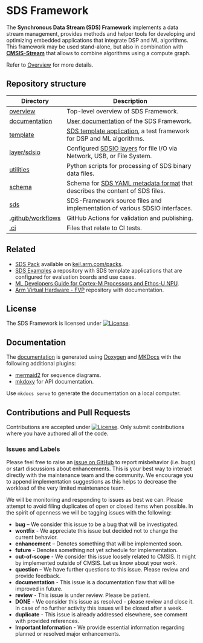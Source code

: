 # SDS Framework

The **Synchronous Data Stream (SDS) Framework** implements a data stream management, provides methods and helper tools for developing and optimizing embedded applications that integrate DSP and ML algorithms. This framework may be used stand-alone, but also in combination with [**CMSIS-Stream**](https://github.com/ARM-software/CMSIS-Stream) that allows to combine algorithms using a compute graph.

Refer to [Overview](./overview/README.md) for more details.

## Repository structure

Directory                         | Description
----------------------------------|-------------------------------
[overview](./overview)            | Top-level overview of SDS Framework.
[documentation](./documentation/) | [User documentation](https://arm-software.github.io/SDS-Framework/main/index.html) of the SDS Framework.
[template](./template)            | [SDS template application](https://arm-software.github.io/SDS-Framework/main/template.html), a test framework for DSP and ML algorithms.
[layer/sdsio](./layer/sdsio)      | Configured [SDSIO layers](https://arm-software.github.io/SDS-Framework/main/sdsio.html) for file I/O via Network, USB, or File System.
[utilities](./utilities)          | Python scripts for processing of SDS binary data files.
[schema](./schema)                | Schema for [SDS YAML metadata format](https://arm-software.github.io/SDS-Framework/main/theory.html#yaml-metadata-format) that describes the content of SDS files.
[sds](./sds)                      | SDS-Framework source files and implementation of various SDSIO interfaces.
[.github/workflows](./.github/workflows) | GitHub Actions for validation and publishing.
[.ci](./.ci)                      | Files that relate to CI tests.

## Related

- [SDS Pack](https://www.keil.arm.com/packs/sds-arm) available on [keil.arm.com/packs](https://www.keil.arm.com/packs).
- [SDS Examples](https://github.com/Arm-Examples/sds-examples) a repository with SDS template applications that are configured for evaluation boards and use cases.
- [ML Developers Guide for Cortex-M Processors and Ethos-U NPU](https://developer.arm.com/documentation/109267).
- [Arm Virtual Hardware - FVP](https://github.com/arm-software/avh) repository with documentation.

## License

The SDS Framework is licensed under [![License](https://img.shields.io/github/license/arm-software/sds-framework?label)](https://github.com/ARM-software/sds-framework/blob/main/LICENSE).

## Documentation

The [documentation](https://arm-software.github.io/SDS-Framework/main/index.html) is generated using [Doxygen](https://www.doxygen.nl/) and [MKDocs](https://www.mkdocs.org/) with the following additional plugins:

- [mermaid2](https://mkdocs-mermaid2.readthedocs.io/en/latest/) for sequence diagrams.
- [mkdoxy](https://pypi.org/project/mkdoxy) for API documentation.

Use `mkdocs serve` to generate the documentation on a local computer.

## Contributions and Pull Requests

Contributions are accepted under [![License](https://img.shields.io/github/license/arm-software/CMSIS_6?label)](https://github.com/ARM-software/CMSIS_6/blob/main/LICENSE). Only submit contributions where you have authored all of the code.

### Issues and Labels

Please feel free to raise an [issue on GitHub](https://github.com/ARM-software/sds-framework/issues)
to report misbehavior (i.e. bugs) or start discussions about enhancements. This
is your best way to interact directly with the maintenance team and the community.
We encourage you to append implementation suggestions as this helps to decrease the
workload of the very limited maintenance team.

We will be monitoring and responding to issues as best we can.
Please attempt to avoid filing duplicates of open or closed items when possible.
In the spirit of openness we will be tagging issues with the following:

- **bug** – We consider this issue to be a bug that will be investigated.
- **wontfix** - We appreciate this issue but decided not to change the current behavior.
- **enhancement** – Denotes something that will be implemented soon.
- **future** - Denotes something not yet schedule for implementation.
- **out-of-scope** - We consider this issue loosely related to CMSIS. It might by implemented outside of CMSIS. Let us know about your work.
- **question** – We have further questions to this issue. Please review and provide feedback.
- **documentation** - This issue is a documentation flaw that will be improved in future.
- **review** - This issue is under review. Please be patient.
- **DONE** - We consider this issue as resolved - please review and close it. In case of no further activity this issues will be closed after a week.
- **duplicate** - This issue is already addressed elsewhere, see comment with provided references.
- **Important Information** - We provide essential information regarding planned or resolved major enhancements.
